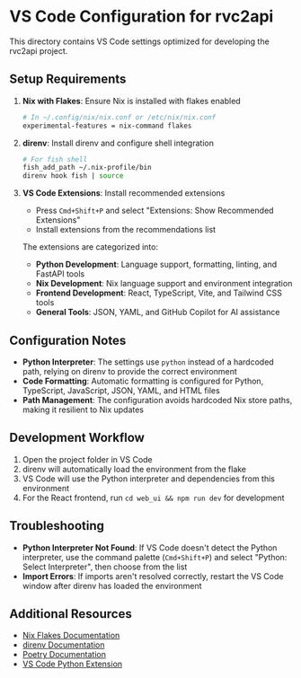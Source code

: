 # VS Code Configuration for rvc2api

This directory contains VS Code settings optimized for developing the rvc2api project.

## Setup Requirements

1. **Nix with Flakes**: Ensure Nix is installed with flakes enabled

   ```bash
   # In ~/.config/nix/nix.conf or /etc/nix/nix.conf
   experimental-features = nix-command flakes
   ```

2. **direnv**: Install direnv and configure shell integration

   ```bash
   # For fish shell
   fish_add_path ~/.nix-profile/bin
   direnv hook fish | source
   ```

3. **VS Code Extensions**: Install recommended extensions

   - Press `Cmd+Shift+P` and select "Extensions: Show Recommended Extensions"
   - Install extensions from the recommendations list

   The extensions are categorized into:

   - **Python Development**: Language support, formatting, linting, and FastAPI tools
   - **Nix Development**: Nix language support and environment integration
   - **Frontend Development**: React, TypeScript, Vite, and Tailwind CSS tools
   - **General Tools**: JSON, YAML, and GitHub Copilot for AI assistance

## Configuration Notes

- **Python Interpreter**: The settings use `python` instead of a hardcoded path, relying on direnv to provide the correct environment
- **Code Formatting**: Automatic formatting is configured for Python, TypeScript, JavaScript, JSON, YAML, and HTML files
- **Path Management**: The configuration avoids hardcoded Nix store paths, making it resilient to Nix updates

## Development Workflow

1. Open the project folder in VS Code
2. direnv will automatically load the environment from the flake
3. VS Code will use the Python interpreter and dependencies from this environment
4. For the React frontend, run `cd web_ui && npm run dev` for development

## Troubleshooting

- **Python Interpreter Not Found**: If VS Code doesn't detect the Python interpreter, use the command palette (`Cmd+Shift+P`) and select "Python: Select Interpreter", then choose from the list
- **Import Errors**: If imports aren't resolved correctly, restart the VS Code window after direnv has loaded the environment

## Additional Resources

- [Nix Flakes Documentation](https://nixos.wiki/wiki/Flakes)
- [direnv Documentation](https://direnv.net/)
- [Poetry Documentation](https://python-poetry.org/docs/)
- [VS Code Python Extension](https://code.visualstudio.com/docs/python/python-tutorial)
